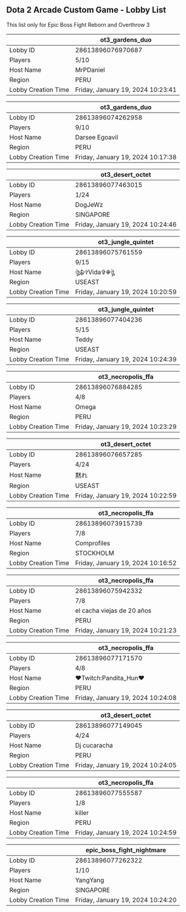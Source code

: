 ## Dota 2 Arcade Custom Game - Lobby List

This list only for Epic Boss Fight Reborn and Overthrow 3

|  | ot3_gardens_duo |
| ------ | ------ |
| Lobby ID | 28613896076970687 |
| Players | 5/10 |
| Host Name | MrPDaniel |
| Region | PERU |
| Lobby Creation Time | Friday, January 19, 2024 10:23:41 |


|  | ot3_gardens_duo |
| ------ | ------ |
| Lobby ID | 28613896074262958 |
| Players | 9/10 |
| Host Name | Darsee Egoavil |
| Region | PERU |
| Lobby Creation Time | Friday, January 19, 2024 10:17:38 |


|  | ot3_desert_octet |
| ------ | ------ |
| Lobby ID | 28613896077463015 |
| Players | 1/24 |
| Host Name | DogJeWz |
| Region | SINGAPORE |
| Lobby Creation Time | Friday, January 19, 2024 10:24:46 |


|  | ot3_jungle_quintet |
| ------ | ------ |
| Lobby ID | 28613896075761559 |
| Players | 9/15 |
| Host Name | ঔৣ☬✞Vida✞☬ঔৣ |
| Region | USEAST |
| Lobby Creation Time | Friday, January 19, 2024 10:20:59 |


|  | ot3_jungle_quintet |
| ------ | ------ |
| Lobby ID | 28613896077404236 |
| Players | 5/15 |
| Host Name | Teddy |
| Region | USEAST |
| Lobby Creation Time | Friday, January 19, 2024 10:24:39 |


|  | ot3_necropolis_ffa |
| ------ | ------ |
| Lobby ID | 28613896076884285 |
| Players | 4/8 |
| Host Name | Omega |
| Region | PERU |
| Lobby Creation Time | Friday, January 19, 2024 10:23:29 |


|  | ot3_desert_octet |
| ------ | ------ |
| Lobby ID | 28613896076657285 |
| Players | 4/24 |
| Host Name | 黙れ |
| Region | USEAST |
| Lobby Creation Time | Friday, January 19, 2024 10:22:59 |


|  | ot3_necropolis_ffa |
| ------ | ------ |
| Lobby ID | 28613896073915739 |
| Players | 7/8 |
| Host Name | Comprofiles |
| Region | STOCKHOLM |
| Lobby Creation Time | Friday, January 19, 2024 10:16:52 |


|  | ot3_necropolis_ffa |
| ------ | ------ |
| Lobby ID | 28613896075942332 |
| Players | 7/8 |
| Host Name | el cacha viejas de 20 años |
| Region | PERU |
| Lobby Creation Time | Friday, January 19, 2024 10:21:23 |


|  | ot3_necropolis_ffa |
| ------ | ------ |
| Lobby ID | 28613896077171570 |
| Players | 4/8 |
| Host Name | ♥Twitch:Pandita_Hun♥ |
| Region | PERU |
| Lobby Creation Time | Friday, January 19, 2024 10:24:08 |


|  | ot3_desert_octet |
| ------ | ------ |
| Lobby ID | 28613896077149045 |
| Players | 4/24 |
| Host Name | Dj cucaracha |
| Region | PERU |
| Lobby Creation Time | Friday, January 19, 2024 10:24:05 |


|  | ot3_necropolis_ffa |
| ------ | ------ |
| Lobby ID | 28613896077555587 |
| Players | 1/8 |
| Host Name | killer |
| Region | PERU |
| Lobby Creation Time | Friday, January 19, 2024 10:24:59 |


|  | epic_boss_fight_nightmare |
| ------ | ------ |
| Lobby ID | 28613896077262322 |
| Players | 1/10 |
| Host Name | YangYang |
| Region | SINGAPORE |
| Lobby Creation Time | Friday, January 19, 2024 10:24:20 |


